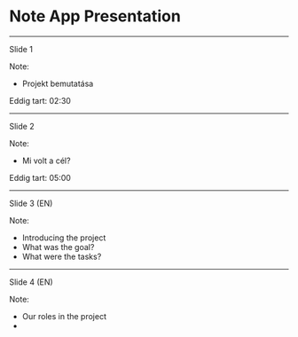 # Note App Presentation

---

Slide 1

Note:
- Projekt bemutatása

Eddig tart: 02:30

---

Slide 2

Note:
- Mi volt a cél?

Eddig tart: 05:00

---

Slide 3 (EN)

Note:
- Introducing the project
- What was the goal?
- What were the tasks?

---

Slide 4 (EN)

Note:
- Our roles in the project
- 